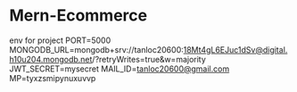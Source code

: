 # Mern-Ecommerce
env for project
PORT=5000
MONGODB_URL=mongodb+srv://tanloc20600:18Mt4gL6EJuc1dSv@digital.h10u204.mongodb.net/?retryWrites=true&w=majority
JWT_SECRET=mysecret
MAIL_ID=tanloc20600@gmail.com
MP=tyxzsmipynuxuvvp
